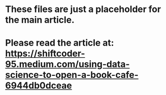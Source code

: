 # These files are just a placeholder for the main article.

# Please read the article at: https://shiftcoder-95.medium.com/using-data-science-to-open-a-book-cafe-6944db0dceae

